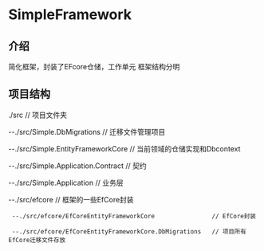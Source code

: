 # SimpleFramework

## 介绍
简化框架，封装了EFcore仓储，工作单元
框架结构分明

## 项目结构

./src                                        // 项目文件夹

 --./src/Simple.DbMigrations                 // 迁移文件管理项目

 --./src/Simple.EntityFrameworkCore          // 当前领域的仓储实现和Dbcontext 

 --./src/Simple.Application.Contract         // 契约

 --./src/Simple.Application                  // 业务层

 --./src/efcore                              // 框架的一些EfCore封装

     --./src/efcore/EfCoreEntityFrameworkCore                // EfCore封装

     --./src/efcore/EfCoreEntityFrameworkCore.DbMigrations   // 项目所有EfCore迁移文件存放